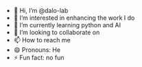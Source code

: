 - 👋 Hi, I’m @dalo-lab
- 👀 I’m interested in enhancing the work I do 
- 🌱 I’m currently learning python and AI
- 💞️ I’m looking to collaborate on 
- 📫 How to reach me 
- 😄 Pronouns: He
- ⚡ Fun fact: no fun

<!---
dalo-lab/dalo-lab is a ✨ special ✨ repository because its `README.md` (this file) appears on your GitHub profile.
You can click the Preview link to take a look at your changes.
--->
